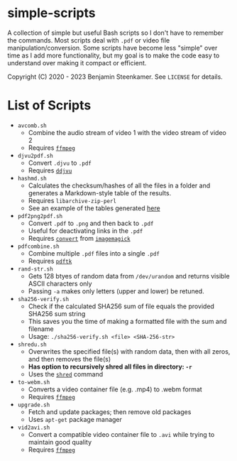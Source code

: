 # simple-scripts
A collection of simple but useful Bash scripts so I don't have to remember the commands. Most scripts deal with `.pdf` or video file manipulation/conversion. Some scripts have become less "simple" over time as I add more functionality, but my goal is to make the code easy to understand over making it compact or efficient.

Copyright (C) 2020 - 2023 Benjamin Steenkamer. See `LICENSE` for details.

# List of Scripts
* `avcomb.sh`
    * Combine the audio stream of video 1 with the video stream of video 2
    * Requires [`ffmpeg`](https://linux.die.net/man/1/ffmpeg)
* `djvu2pdf.sh`
    * Convert `.djvu` to `.pdf`
    * Requires [`ddjvu`](https://linux.die.net/man/1/ddjvu)
* `hashmd.sh`
    * Calculates the checksum/hashes of all the files in a folder and generates a Markdown-style table of the results.
    * Requires `libarchive-zip-perl`
    * See an example of the tables generated [here](https://bsteen.github.io/hashes.html)
* `pdf2png2pdf.sh`
    * Convert `.pdf` to `.png` and then back to `.pdf`
    * Useful for deactivating links in the `.pdf`
    * Requires [`convert`](https://linux.die.net/man/1/convert) from [`imagemagick`](https://linux.die.net/man/1/imagemagick)
* `pdfcombine.sh`
    * Combine multiple `.pdf` files into a single `.pdf`
    * Requires [`pdftk`](https://linux.die.net/man/1/pdftk)
* `rand-str.sh`
   * Gets 128 btyes of random data from `/dev/urandom` and returns visible ASCII characters only
   * Passing `-a` makes only letters (upper and lower) be retuned.
* `sha256-verify.sh`
    * Check if the calculated SHA256 sum of file equals the provided SHA256 sum string
    * This saves you the time of making a formatted file with the sum and filename
    * Usage: `./sha256-verify.sh <file> <SHA-256-str>`
* `shredu.sh`
    * Overwrites the specified file(s) with random data, then with all zeros, and then removes the file(s)
    * **Has option to recursively shred all files in directory: `-r`**
    * Uses the [`shred`](https://linux.die.net/man/1/shred) command
* `to-webm.sh`
    * Converts a video container file (e.g. .mp4) to .webm format
    * Requires [`ffmpeg`](https://linux.die.net/man/1/ffmpeg)
* `upgrade.sh`
    * Fetch and update packages; then remove old packages
    * Uses `apt-get` package manager
* `vid2avi.sh`
    * Convert a compatible video container file to `.avi` while trying to maintain good quality
    * Requires [`ffmpeg`](https://linux.die.net/man/1/ffmpeg)
